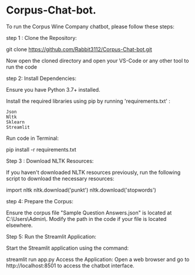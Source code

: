 # Corpus-Chat-bot.

To run the Corpus Wine Company chatbot, please follow these steps:



step 1 : Clone the Repository:

git clone <https://github.com/Rabbit3112/Corpus-Chat-bot.git>

Now open the cloned directory and open your VS-Code or any other tool to run the code





step 2:  Install Dependencies:

Ensure you have Python 3.7+ installed. 

Install the required libraries using pip by running 'requirements.txt' :

    Json 
    Nltk
    Sklearn 
    Streamlit 

Run code in Terminal: 

pip install -r requirements.txt







Step 3 : Download NLTK Resources:

If you haven't downloaded NLTK resources previously, run the following script to download the necessary resources:

import nltk
nltk.download('punkt')
nltk.download('stopwords')






step 4: Prepare the Corpus:

Ensure the corpus file  "Sample Question Answers.json"  is located at C:\\Users\\Admin\\. 
Modify the path in the code if your file is located elsewhere.







Step 5: Run the Streamlit Application:

Start the Streamlit application using the command:

streamlit run app.py
Access the Application:
Open a web browser and go to http://localhost:8501 to access the chatbot interface.
